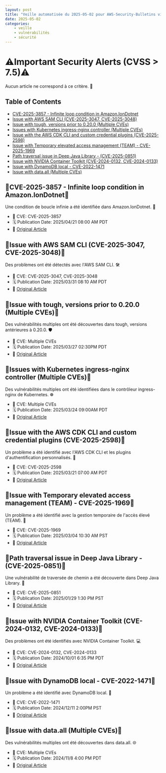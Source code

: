 ```yaml
---
layout: post
title: "Veille automatisée du 2025-05-02 pour AWS-Security-Bulletins via Gemini gemma-3-27b-it"
date: 2025-05-02
categories:
    - veille
    - vulnérabilités
    - sécurité
---
```

# ⚠️Important Security Alerts (CVSS > 7.5)⚠️
Aucun article ne correspond à ce critère. 🚨

## Table of Contents
* [CVE-2025-3857 - Infinite loop condition in Amazon.IonDotnet](#cve-2025-3857---infinite-loop-condition-in-amazon.iondotnet)
* [Issue with AWS SAM CLI (CVE-2025-3047, CVE-2025-3048)](#issue-with-aws-sam-cli-cve-2025-3047-cve-2025-3048)
* [Issue with tough, versions prior to 0.20.0 (Multiple CVEs)](#issue-with-tough-versions-prior-to-0.20.0-multiple-cves)
* [Issues with Kubernetes ingress-nginx controller (Multiple CVEs)](#issues-with-kubernetes-ingress-nginx-controller-multiple-cves)
* [Issue with the AWS CDK CLI and custom credential plugins (CVE-2025-2598)](#issue-with-the-aws-cdk-cli-and-custom-credential-plugins-cve-2025-2598)
* [Issue with Temporary elevated access management (TEAM) - CVE-2025-1969](#issue-with-temporary-elevated-access-management-team---cve-2025-1969)
* [Path traversal issue in Deep Java Library - (CVE-2025-0851)](#path-traversal-issue-in-deep-java-library---cve-2025-0851)
* [Issue with NVIDIA Container Toolkit (CVE-2024-0132, CVE-2024-0133)](#issue-with-nvidia-container-toolkit-cve-2024-0132-cve-2024-0133)
* [Issue with DynamoDB local - CVE-2022-1471](#issue-with-dynamodb-local---cve-2022-1471)
* [Issue with data.all (Multiple CVEs)](#issue-with-data.all-multiple-cves)

## 🚨CVE-2025-3857 - Infinite loop condition in Amazon.IonDotnet🚨
Une condition de boucle infinie a été identifiée dans Amazon.IonDotnet. 🔄

* 🐛 CVE: CVE-2025-3857
* 🗓️ Publication Date: 2025/04/21 08:00 AM PDT
* 🔗 [Original Article](https://aws.amazon.com/security/security-bulletins/AWS-2025-009/)

## 🚨Issue with AWS SAM CLI (CVE-2025-3047, CVE-2025-3048)🚨
Des problèmes ont été détectés avec l'AWS SAM CLI. 🛠️

* 🐛 CVE: CVE-2025-3047, CVE-2025-3048
* 🗓️ Publication Date: 2025/03/31 08:10 AM PDT
* 🔗 [Original Article](https://aws.amazon.com/security/security-bulletins/AWS-2025-008/)

## 🚨Issue with tough, versions prior to 0.20.0 (Multiple CVEs)🚨
Des vulnérabilités multiples ont été découvertes dans tough, versions antérieures à 0.20.0. 🛡️

* 🐛 CVE: Multiple CVEs
* 🗓️ Publication Date: 2025/03/27 02:30PM PDT
* 🔗 [Original Article](https://aws.amazon.com/security/security-bulletins/AWS-2025-007/)

## 🚨Issues with Kubernetes ingress-nginx controller (Multiple CVEs)🚨
Des vulnérabilités multiples ont été identifiées dans le contrôleur ingress-nginx de Kubernetes. ☸️

* 🐛 CVE: Multiple CVEs
* 🗓️ Publication Date: 2025/03/24 09:00AM PDT
* 🔗 [Original Article](https://aws.amazon.com/security/security-bulletins/AWS-2025-006/)

## 🚨Issue with the AWS CDK CLI and custom credential plugins (CVE-2025-2598)🚨
Un problème a été identifié avec l'AWS CDK CLI et les plugins d'authentification personnalisés. 🔑

* 🐛 CVE: CVE-2025-2598
* 🗓️ Publication Date: 2025/03/21 07:00 AM PDT
* 🔗 [Original Article](https://aws.amazon.com/security/security-bulletins/AWS-2025-005/)

## 🚨Issue with Temporary elevated access management (TEAM) - CVE-2025-1969🚨
Un problème a été identifié avec la gestion temporaire de l'accès élevé (TEAM). 🚀

* 🐛 CVE: CVE-2025-1969
* 🗓️ Publication Date: 2025/03/04 10:30 AM PST
* 🔗 [Original Article](https://aws.amazon.com/security/security-bulletins/AWS-2025-004/)

## 🚨Path traversal issue in Deep Java Library - (CVE-2025-0851)🚨
Une vulnérabilité de traversée de chemin a été découverte dans Deep Java Library. 📁

* 🐛 CVE: CVE-2025-0851
* 🗓️ Publication Date: 2025/01/29 1:30 PM PST
* 🔗 [Original Article](https://aws.amazon.com/security/security-bulletins/AWS-2025-003/)

## 🚨Issue with NVIDIA Container Toolkit (CVE-2024-0132, CVE-2024-0133)🚨
Des problèmes ont été identifiés avec NVIDIA Container Toolkit. 💻

* 🐛 CVE: CVE-2024-0132, CVE-2024-0133
* 🗓️ Publication Date: 2024/10/01 6:35 PM PDT
* 🔗 [Original Article](https://aws.amazon.com/security/security-bulletins/AWS-2024-010/)

## 🚨Issue with DynamoDB local - CVE-2022-1471🚨
Un problème a été identifié avec DynamoDB local. 💾

* 🐛 CVE: CVE-2022-1471
* 🗓️ Publication Date: 2024/12/11 2:00PM PST
* 🔗 [Original Article](https://aws.amazon.com/security/security-bulletins/AWS-2024-014/)

## 🚨Issue with data.all (Multiple CVEs)🚨
Des vulnérabilités multiples ont été découvertes dans data.all. 🌐

* 🐛 CVE: Multiple CVEs
* 🗓️ Publication Date: 2024/11/8 4:00 PM PDT
* 🔗 [Original Article](https://aws.amazon.com/security/security-bulletins/AWS-2024-013/)
